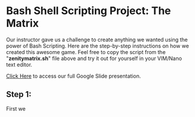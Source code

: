 # Bash Shell Scripting Project: The Matrix
Our instructor gave us a challenge to create anything we wanted using the power of Bash Scripting. Here are the step-by-step instructions on how we created this awesome game. Feel free to copy the script from the "<b>zenitymatrix.sh</b>" file above and try it out for yourself in your VIM/Nano text editor.

<a href="https://docs.google.com/presentation/d/1g3Gan7oUB3WltLICa4VaT7QZt4sqFs4XnMovN9P2ino/edit?usp=sharing">Click Here</a> to access our full Google Slide presentation.
## Step 1:
First we 
